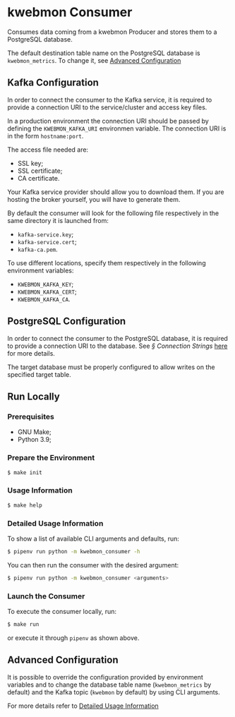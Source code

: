 # kwebmon Consumer

Consumes data coming from a kwebmon Producer and stores them to a PostgreSQL
database.

The default destination table name on the PostgreSQL database is
`kwebmon_metrics`. To change it, see [Advanced
Configuration](#advanced-configuration)

## Kafka Configuration

In order to connect the consumer to the Kafka service, it is required to
provide a connection URI to the service/cluster and access key files.

In a production environment the connection URI should be passed by defining
the `KWEBMON_KAFKA_URI` environmen variable. The connection URI is in the
form `hostname:port`.

The access file needed are:

* SSL key;
* SSL certificate;
* CA certificate.

Your Kafka service provider should allow you to download them. If you are
hosting the broker yourself, you will have to generate them.

By default the consumer will look for the following file respectively in the
same directory it is launched from:

* `kafka-service.key`;
* `kafka-service.cert`;
* `kafka-ca.pem`.

To use different locations, specify them respectively in the following
environment variables:

* `KWEBMON_KAFKA_KEY`;
* `KWEBMON_KAFKA_CERT`;
* `KWEBMON_KAFKA_CA`.

## PostgreSQL Configuration

In order to connect the consumer to the PostgreSQL database, it is required
to provide a connection URI to the database. See _§ Connection Strings_
[here](https://www.postgresql.org/docs/current/libpq-connect.html) for more
details.

The target database must be properly configured to allow writes on the
specified target table.

## Run Locally

### Prerequisites

* GNU Make;
* Python 3.9;

### Prepare the Environment

```sh
$ make init
```

### Usage Information

```sh
$ make help
```

### Detailed Usage Information

To show a list of available CLI arguments and defaults, run:

```sh
$ pipenv run python -m kwebmon_consumer -h
```

You can then run the consumer with the desired argument:

```sh
$ pipenv run python -m kwebmon_consumer <arguments>
```

### Launch the Consumer

To execute the consumer locally, run:

```sh
$ make run
```

or execute it through `pipenv` as shown above.

## Advanced Configuration

It is possible to override the configuration provided by environment
variables and to change the database table name (`kwebmon_metrics` by
default) and the Kafka topic (`kwebmon` by default) by using CLI arguments.

For more details refer to
[Detailed Usage Information](#detaild-usage-information)
